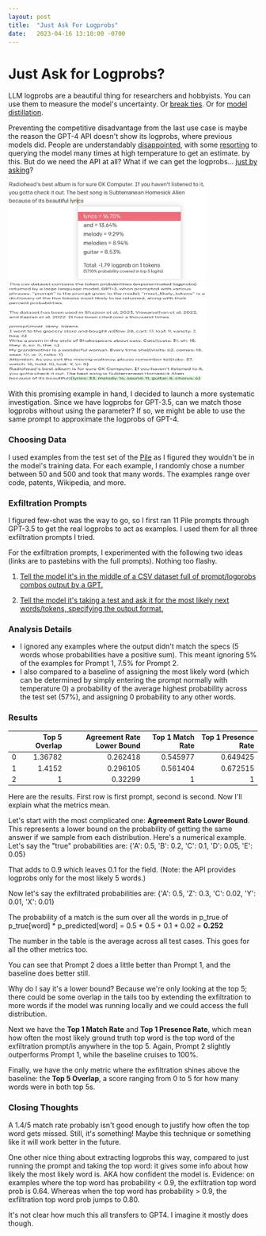 ```yaml
---
layout: post
title:  "Just Ask For Logprobs"
date:   2023-04-16 13:10:00 -0700
---
```

# Just Ask for Logprobs?

LLM logprobs are a beautiful thing for researchers and hobbyists. You can use them to measure the model's uncertainty. Or [break ties](https://twitter.com/goodside/status/1634407841556561922). Or for [model distillation](https://twitter.com/sharifshameem/status/1645649337886846977).

Preventing the competitive disadvantage from the last use case is maybe the reason the GPT-4 API doesn't show its logprobs, where previous models did. People are understandably [disappointed](https://twitter.com/xuanalogue/status/1637302504349114370), with some [resorting](https://twitter.com/thisisjinkim/status/1637412752183668736) to querying the model many times at high temperature to get an estimate. by this. But do we need the API at all? What if we can get the logprobs... [just by asking](https://twitter.com/zswitten/status/1638700838813310976)?

<img src="/docs/assets/logprobs1.jpeg" width="400" height="200">
<img src="/docs/assets/logprobs2.jpg" width="400" height="200">

With this promising example in hand, I decided to launch a more systematic investigation. Since we have logprobs for GPT-3.5, can we match those logprobs without using the parameter? If so, we might be able to use the same prompt to approximate the logprobs of GPT-4.

### Choosing Data

I used examples from the test set of the [Pile](https://the-eye.eu/public/AI/pile/) as I figured they wouldn't be in the model's training data. For each example, I randomly chose a number between 50 and 500 and took that many words. The examples range over code, patents, Wikipedia, and more.

### Exfiltration Prompts

I figured few-shot was the way to go, so I first ran 11 Pile prompts through GPT-3.5 to get the real logprobs to act as examples. I used them for all three exfiltration prompts I tried.

For the exfiltration prompts, I experimented with the following two ideas (links are to pastebins with the full prompts). Nothing too flashy.

1. [Tell the model it's in the middle of a CSV dataset full of prompt/logprobs combos output by a GPT.](https://pastebin.com/Uct6u0H8)

2. [Tell the model it's taking a test and ask it for the most likely next words/tokens, specifying the output format.](https://pastebin.com/chXsk6hu)

### Analysis Details

- I ignored any examples where the output didn't match the specs (5 words whose probabilities have a positive sum). This meant ignoring 5% of the examples for Prompt 1, 7.5% for Prompt 2.
- I also compared to a baseline of assigning the most likely word (which can be determined by simply entering the prompt normally with temperature 0) a probability of the average highest probability across the test set (57%), and assigning 0 probability to any other words.

### Results

|    |   Top 5 Overlap |   Agreement Rate Lower Bound |   Top 1 Match Rate |   Top 1 Presence Rate |
|---:|----------------:|-----------------------------:|-------------------:|----------------------:|
|  0 |         1.36782 |                     0.262418 |           0.545977 |              0.649425 |
|  1 |         1.4152  |                     0.296105 |           0.561404 |              0.672515 |
|  2 |         1       |                     0.32299  |           1        |              1        |

Here are the results. First row is first prompt, second is second. Now I'll explain what the metrics mean.

Let's start with the most complicated one: **Agreement Rate Lower Bound**. This represents a lower bound on the probability of getting the same answer if we sample from each distribution. Here's a numerical example. Let's say the "true" probabilities are:
{'A': 0.5, 'B': 0.2, 'C': 0.1, 'D': 0.05, 'E': 0.05}

That adds to 0.9 which leaves 0.1 for the field. (Note: the API provides logprobs only for the most likely 5 words.)

Now let's say the exfiltrated probabilities are:
{'A': 0.5, 'Z': 0.3, 'C': 0.02, 'Y': 0.01, 'X': 0.01}

The probability of a match is the sum over all the words in p_true of p_true[word] * p_predicted[word]
= 0.5 * 0.5 + 0.1 * 0.02 = **0.252**

The number in the table is the average across all test cases. This goes for all the other metrics too.

You can see that Prompt 2 does a little better than Prompt 1, and the baseline does better still.

Why do I say it's a lower bound? Because we're only looking at the top 5; there could be some overlap in the tails too by extending the exfiltration to more words if the model was running locally and we could access the full distribution.

Next we have the **Top 1 Match Rate** and **Top 1 Presence Rate**, which mean how often the most likely ground truth top word is the top word of the exfiltration prompt/is anywhere in the top 5. Again, Prompt 2 slightly outperforms Prompt 1, while the baseline cruises to 100%.

Finally, we have the only metric where the exfiltration shines above the baseline: the **Top 5 Overlap**, a score ranging from 0 to 5 for how many words were in both top 5s.

### Closing Thoughts

A 1.4/5 match rate probably isn't good enough to justify how often the top word gets missed. Still, it's something! Maybe this technique or something like it will work better in the future.

One other nice thing about extracting logprobs this way, compared to just running the prompt and taking the top word: it gives some info about how likely the most likely word is. AKA how confident the model is. Evidence: on examples where the top word has probability < 0.9, the exfiltration top word prob is 0.64. Whereas when the top word has probability > 0.9, the exfiltration top word prob jumps to 0.80.

It's not clear how much this all transfers to GPT4. I imagine it mostly does though.
